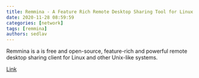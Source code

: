 ```yaml
---
title: Remmina - A Feature Rich Remote Desktop Sharing Tool for Linux
date: 2020-11-28 08:59:59
categories: [network]
tags: [remmina]
authors: sedlav
---
```


Remmina is a is free and open-source, feature-rich and powerful remote desktop sharing client for Linux and other Unix-like systems.

[Link](https://www.tecmint.com/remmina-remote-desktop-sharing-and-ssh-client/)
